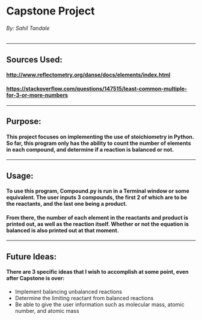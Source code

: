 
# Capstone Project
###### By: Sahil Tandale
---
## Sources Used:
#### http://www.reflectometry.org/danse/docs/elements/index.html
#### https://stackoverflow.com/questions/147515/least-common-multiple-for-3-or-more-numbers
---
## Purpose:
#### This project focuses on implementing the use of stoichiometry in Python. So far, this program only has the ability to count the number of elements in each compound, and determine if a reaction is balanced or not.
---
## Usage:
#### To use this program, Compound.py is run in a Terminal window or some equivalent. The user inputs 3 compounds, the first 2 of which are to be the reactants, and the last one being a product.
#### From there, the number of each element in the reactants and product is printed out, as well as the reaction itself. Whether or not the equation is balanced is also printed out at that moment.
---
## Future Ideas:
#### There are 3 specific ideas that I wish to accomplish at some point, even after Capstone is over:
* Implement balancing unbalanced reactions
* Determine the limiting reactant from balanced reactions  
* Be able to give the user information such as molecular mass, atomic number, and atomic mass
